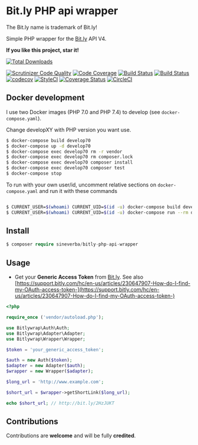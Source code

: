# Bit.ly PHP api wrapper
The Bit.ly name is trademark of Bit.ly!

Simple PHP wrapper for the [Bit.ly](https://bitly.com/) API V4.

**If you like this project, star it!**

[![Total Downloads](https://poser.pugx.org/sineverba/bitly-php-api-wrapper/downloads)](https://packagist.org/packages/sineverba/bitly-php-api-wrapper)

[![Scrutinizer Code Quality](https://scrutinizer-ci.com/g/sineverba/bitly-php-api-wrapper/badges/quality-score.png?b=master)](https://scrutinizer-ci.com/g/sineverba/bitly-php-api-wrapper/?branch=master) [![Code Coverage](https://scrutinizer-ci.com/g/sineverba/bitly-php-api-wrapper/badges/coverage.png?b=master)](https://scrutinizer-ci.com/g/sineverba/bitly-php-api-wrapper/?branch=master) [![Build Status](https://scrutinizer-ci.com/g/sineverba/bitly-php-api-wrapper/badges/build.png?b=master)](https://scrutinizer-ci.com/g/sineverba/bitly-php-api-wrapper/build-status/master) [![Build Status](https://travis-ci.com/sineverba/bitly-php-api-wrapper.svg?branch=master)](https://travis-ci.com/sineverba/bitly-php-api-wrapper) [![codecov](https://codecov.io/gh/sineverba/bitly-php-api-wrapper/branch/master/graph/badge.svg)](https://codecov.io/gh/sineverba/bitly-php-api-wrapper) [![StyleCI](https://github.styleci.io/repos/164450893/shield?branch=master)](https://github.styleci.io/repos/164450893) [![Coverage Status](https://coveralls.io/repos/github/sineverba/bitly-php-api-wrapper/badge.svg?branch=master)](https://coveralls.io/github/sineverba/bitly-php-api-wrapper?branch=master) [![CircleCI](https://circleci.com/gh/sineverba/bitly-php-api-wrapper/tree/master.svg?style=svg)](https://circleci.com/gh/sineverba/bitly-php-api-wrapper/tree/master)

## Docker development

I use two Docker images (PHP 7.0 and PHP 7.4) to develop (see `docker-compose.yaml`).

Change developXY with PHP version you want use.

``` bash
$ docker-compose build develop70
$ docker-compose up -d develop70
$ docker-compose exec develop70 rm -r vendor
$ docker-compose exec develop70 rm composer.lock
$ docker-compose exec develop70 composer install
$ docker-compose exec develop70 composer test
$ docker-compose stop
```

To run with your own user/id, uncomment relative sections on `docker-compose.yaml` and run it with these commands

``` bash

$ CURRENT_USER=$(whoami) CURRENT_UID=$(id -u) docker-compose build develop56
$ CURRENT_USER=$(whoami) CURRENT_UID=$(id -u) docker-compose run --rm develop56
```


## Install

```php 
$ composer require sineverba/bitly-php-api-wrapper
```

## Usage

+ Get your **Generic Access Token** from [Bit.ly](https://bitly.com/). See also [https://support.bitly.com/hc/en-us/articles/230647907-How-do-I-find-my-OAuth-access-token-](https://support.bitly.com/hc/en-us/articles/230647907-How-do-I-find-my-OAuth-access-token-)

```php
<?php

require_once ('vendor/autoload.php');

use Bitlywrap\Auth\Auth;
use Bitlywrap\Adapter\Adapter;
use Bitlywrap\Wrapper\Wrapper;

$token = 'your_generic_access_token';

$auth = new Auth($token);
$adapter = new Adapter($auth);
$wrapper = new Wrapper($adapter);

$long_url = 'http://www.example.com';

$short_url = $wrapper->getShortLink($long_url);

echo $short_url; // http://bit.ly/2HzJUKT

```

## Contributions

Contributions are **welcome** and will be fully **credited**.